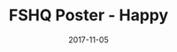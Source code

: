 ---
setID: 8
path: /product/fshq-poster-happy
date: 2017-11-05
title: FSHQ Poster - Happy
description: Museum-Quality Poster. Thick, durable, matte perfection, shouting out your message.
price: '400.00'
image1024: https://psdwizard.github.io/fullstackhq-paymongo/assets/FSHQPoster-Happy-1024.png
image150: https://psdwizard.github.io/fullstackhq-paymongo/assets/FSHQPoster-Happy-150.png
image300: https://psdwizard.github.io/fullstackhq-paymongo/assets/FSHQPoster-Happy-300.png
altText: product image
weight: '200 g'
dimensions: ''
materials: ''
OtherInfo: Lorem ipsum dolor sit amet, consectetur adipiscing elit. Curabitur 
---